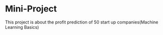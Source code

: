 # Mini-Project
This project is about the profit prediction of 50 start up companies(Machine Learning Basics)
